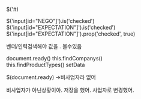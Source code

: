 

$('#)

$('input[id="NEGO"]').is('checked')
$('input[id="EXPECTATION"]').is('checked')
$('input[id="EXPECTATION"]').prop('checked', true)

벤더/인력검색해야 값을 . 볼수있음


document.ready()
this.findCompanys()  
this.findProductTypes()
setData


$(document.ready) ->비사업자라 없어

비사업자가 아닌상황이야. 저장을 했어.
사업자로 변경했어.

